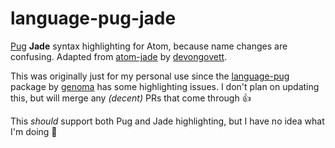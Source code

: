 # language-pug-jade

[Pug](https://github.com/pugjs) **Jade** syntax highlighting for Atom, because name changes are confusing. Adapted from [atom-jade](https://github.com/devongovett/atom-jade) by [devongovett](https://github.com/devongovett).

This was originally just for my personal use since the [language-pug](https://github.com/genoma/language-pug) package by [genoma](https://github.com/genoma) has some highlighting issues. I don't plan on updating this, but will merge any _(decent)_ PRs that come through 👍

This _should_ support both Pug and Jade highlighting, but I have no idea what I'm doing 🤷
